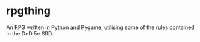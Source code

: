 # rpgthing
An RPG written in Python and Pygame, utilising some of the rules contained in the DnD 5e SRD.
